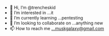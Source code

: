 - 👋 Hi, I’m @trencheskid
- 👀 I’m interested in ...it
- 🌱 I’m currently learning ...pentesting
- 💞️ I’m looking to collaborate on ...anything new
- 📫 How to reach me ...muskgalaxy@gmail.com

<!---
trencheskid/trencheskid is a ✨ special ✨ repository because its `README.md` (this file) appears on your GitHub profile.
You can click the Preview link to take a look at your changes.
--->
